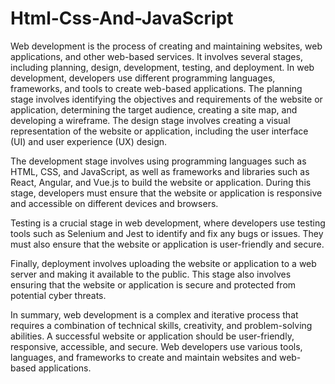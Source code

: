 # Html-Css-And-JavaScript
 Web development is the process of creating and maintaining websites, web applications, and other web-based services. It involves several stages, including planning, design, development, testing, and deployment. In web development, developers use different programming languages, frameworks, and tools to create web-based applications.
The planning stage involves identifying the objectives and requirements of the website or application, determining the target audience, creating a site map, and developing a wireframe. The design stage involves creating a visual representation of the website or application, including the user interface (UI) and user experience (UX) design.

The development stage involves using programming languages such as HTML, CSS, and JavaScript, as well as frameworks and libraries such as React, Angular, and Vue.js to build the website or application. During this stage, developers must ensure that the website or application is responsive and accessible on different devices and browsers.

Testing is a crucial stage in web development, where developers use testing tools such as Selenium and Jest to identify and fix any bugs or issues. They must also ensure that the website or application is user-friendly and secure.

Finally, deployment involves uploading the website or application to a web server and making it available to the public. This stage also involves ensuring that the website or application is secure and protected from potential cyber threats.

In summary, web development is a complex and iterative process that requires a combination of technical skills, creativity, and problem-solving abilities. A successful website or application should be user-friendly, responsive, accessible, and secure. Web developers use various tools, languages, and frameworks to create and maintain websites and web-based applications.
